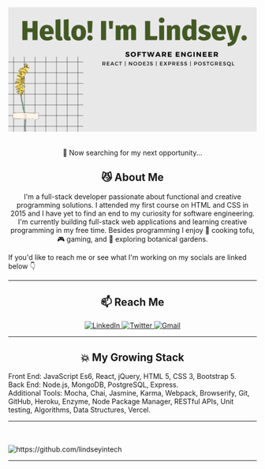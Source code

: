 

<div align="center">
  <img src="https://github.com/LindseyinTech/LindseyinTech/blob/main/images/Banner.png" alt="banner" width="700px"/>
</div>
<br>
<p align="center">🔎 Now searching for my next opportunity...</p>


<h2 align="center"> 😼 About Me </h2>
<p align="center">
  I'm a full-stack developer passionate about functional and creative programming solutions. 
  I attended my first course on HTML and CSS in 2015 and I have yet to find an end to my curiosity for software engineering. 
  I'm currently building full-stack web applications and learning creative programming in my free time. 
  Besides programming I enjoy 🌱 cooking tofu, 🎮 gaming, and 🌸 exploring botanical gardens.

If you'd like to reach me or see what I'm working on my socials are linked below 👇
  
 <hr>
<h2  align="center">📫 Reach Me </h2>
<p align="center">
<a target="_blank" href="https://www.linkedin.com/in/lindsey-dinkel">
  <img src="https://edent.github.io/SuperTinyIcons/images/svg/linkedin.svg" width="80px" title="LinkedIn"/>
</a>
<a target="_blank" href="https://twitter.com/lindseyintech">
  <img src="https://edent.github.io/SuperTinyIcons/images/svg/twitter.svg" width="80px" title="Twitter"/>
</a>
<a href="mailto:lindseyintech@gmail.com?subject=Hello%20Lindsey,%20From%20Github">
  <img src="https://edent.github.io/SuperTinyIcons/images/svg/gmail.svg" width="80px" title="Gmail" />
</a>

 <hr>

<h2 align="center"> 💥 My Growing Stack</h2>
Front End: JavaScript Es6, React, jQuery, HTML 5, CSS 3, Bootstrap 5.
<br>
Back End: Node.js, MongoDB, PostgreSQL, Express.
<br>
Additional Tools: Mocha, Chai, Jasmine, Karma, Webpack, Browserify, Git, GitHub, Heroku, Enzyme, Node Package Manager, RESTful APIs, Unit testing, Algorithms, Data Structures, Vercel.



</p>
<hr>
 <br> <br>
  <img src="https://komarev.com/ghpvc/?username=lindseyInTech" alt="https://github.com/lindseyintech" />
</p>

<hr>
